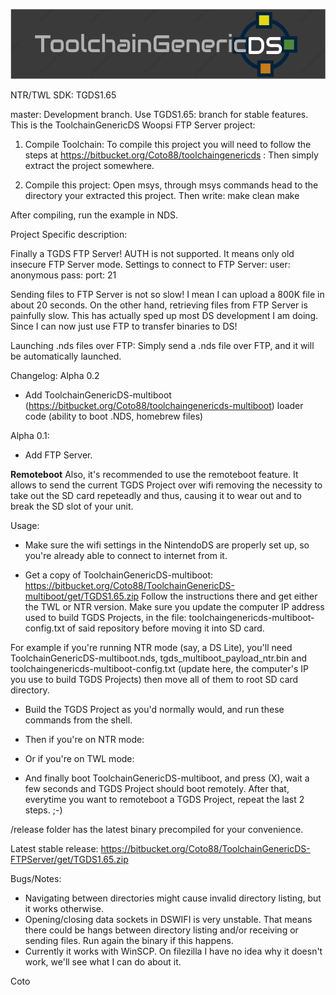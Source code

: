 ![ToolchainGenericDS](img/TGDS-Logo.png)

NTR/TWL SDK: TGDS1.65

master: Development branch. Use TGDS1.65: branch for stable features.
This is the ToolchainGenericDS Woopsi FTP Server project:

1.	Compile Toolchain:
To compile this project you will need to follow the steps at https://bitbucket.org/Coto88/toolchaingenericds :
Then simply extract the project somewhere.

2.	Compile this project: 
Open msys, through msys commands head to the directory your extracted this project.
Then write:
make clean <enter>
make <enter>

After compiling, run the example in NDS. 

Project Specific description:

Finally a TGDS FTP Server! AUTH is not supported. It means only old insecure FTP Server mode.
Settings to connect to FTP Server:
user: anonymous
pass:
port: 21

Sending files to FTP Server is not so slow! I mean I can upload a 800K file in about 20 seconds. On the other hand, retrieving files from FTP Server is painfully slow.
This has actually sped up most DS development I am doing. Since I can now just use FTP to transfer binaries to DS!

Launching .nds files over FTP:
Simply send a .nds file over FTP, and it will be automatically launched.

Changelog:
Alpha 0.2
- Add ToolchainGenericDS-multiboot (https://bitbucket.org/Coto88/toolchaingenericds-multiboot) loader code (ability to boot .NDS, homebrew files)

Alpha 0.1:
- Add FTP Server.


____Remoteboot____
Also, it's recommended to use the remoteboot feature. It allows to send the current TGDS Project over wifi removing the necessity
to take out the SD card repeteadly and thus, causing it to wear out and to break the SD slot of your unit.

Usage:
- Make sure the wifi settings in the NintendoDS are properly set up, so you're already able to connect to internet from it.

- Get a copy of ToolchainGenericDS-multiboot: https://bitbucket.org/Coto88/ToolchainGenericDS-multiboot/get/TGDS1.65.zip
Follow the instructions there and get either the TWL or NTR version. Make sure you update the computer IP address used to build TGDS Projects, 
in the file: toolchaingenericds-multiboot-config.txt of said repository before moving it into SD card.

For example if you're running NTR mode (say, a DS Lite), you'll need ToolchainGenericDS-multiboot.nds, tgds_multiboot_payload_ntr.bin
and toolchaingenericds-multiboot-config.txt (update here, the computer's IP you use to build TGDS Projects) then move all of them to root SD card directory.

- Build the TGDS Project as you'd normally would, and run these commands from the shell.
<make clean>
<make>

- Then if you're on NTR mode:
<remoteboot ntr_mode computer_ip_address>

- Or if you're on TWL mode:
<remoteboot twl_mode computer_ip_address>

- And finally boot ToolchainGenericDS-multiboot, and press (X), wait a few seconds and TGDS Project should boot remotely.
  After that, everytime you want to remoteboot a TGDS Project, repeat the last 2 steps. ;-)




/release folder has the latest binary precompiled for your convenience.

Latest stable release: https://bitbucket.org/Coto88/ToolchainGenericDS-FTPServer/get/TGDS1.65.zip

Bugs/Notes:
- Navigating between directories might cause invalid directory listing, but it works otherwise.
- Opening/closing data sockets in DSWIFI is very unstable. That means there could be hangs between directory listing and/or receiving or sending files. Run again the binary if this happens.
- Currently it works with WinSCP. On filezilla I have no idea why it doesn't work, we'll see what I can do about it.


Coto